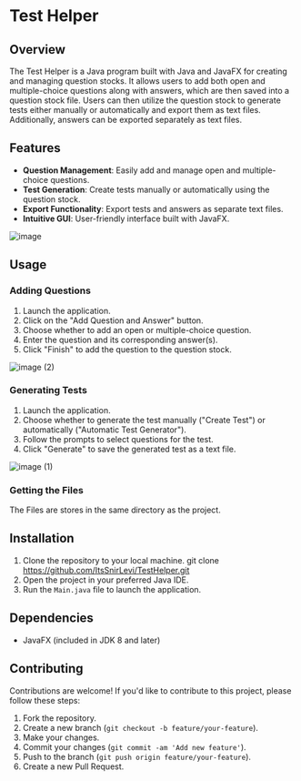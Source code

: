 # Test Helper

## Overview

The Test Helper is a Java program built with Java and JavaFX for creating and managing question stocks. It allows users to add both open and multiple-choice questions along with answers, which are then saved into a question stock file. Users can then utilize the question stock to generate tests either manually or automatically and export them as text files. Additionally, answers can be exported separately as text files.

## Features

- **Question Management**: Easily add and manage open and multiple-choice questions.
- **Test Generation**: Create tests manually or automatically using the question stock.
- **Export Functionality**: Export tests and answers as separate text files.
- **Intuitive GUI**: User-friendly interface built with JavaFX.

![image](https://github.com/ItsSnirLevi/TestHelper/assets/127433228/98a64e25-bc65-45c1-9b1f-ebdd658f5a07)

## Usage

### Adding Questions

1. Launch the application.
2. Click on the "Add Question and Answer" button.
3. Choose whether to add an open or multiple-choice question.
4. Enter the question and its corresponding answer(s).
5. Click "Finish" to add the question to the question stock.

![image (2)](https://github.com/ItsSnirLevi/TestHelper/assets/127433228/4259df20-2a91-4dcd-bfda-34ec77d346a7)

### Generating Tests

1. Launch the application.
2. Choose whether to generate the test manually ("Create Test") or automatically ("Automatic Test Generator").
3. Follow the prompts to select questions for the test.
4. Click "Generate" to save the generated test as a text file.

![image (1)](https://github.com/ItsSnirLevi/TestHelper/assets/127433228/00058385-a079-4a4c-8e4d-6fbb7b458607)

### Getting the Files

The Files are stores in the same directory as the project.

## Installation

1. Clone the repository to your local machine.
git clone https://github.com/ItsSnirLevi/TestHelper.git
2. Open the project in your preferred Java IDE.
3. Run the `Main.java` file to launch the application.

## Dependencies

- JavaFX (included in JDK 8 and later)

## Contributing

Contributions are welcome! If you'd like to contribute to this project, please follow these steps:

1. Fork the repository.
2. Create a new branch (`git checkout -b feature/your-feature`).
3. Make your changes.
4. Commit your changes (`git commit -am 'Add new feature'`).
5. Push to the branch (`git push origin feature/your-feature`).
6. Create a new Pull Request.
